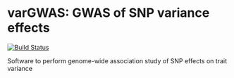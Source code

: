 # varGWAS: GWAS of SNP variance effects

<!-- badges: start -->
[![Build Status](https://github.com/MRCIEU/vargwas/actions/workflows/test.yml/badge.svg)](https://github.com/MRCIEU/vargwas/actions)
<!-- badges: end -->

Software to perform genome-wide association study of SNP effects on trait variance